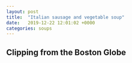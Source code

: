 ```yaml
---
layout: post
title:  "Italian sausage and vegetable soup"
date:   2019-12-22 12:01:02 +0000
categories: soups
---
```


## Clipping from the Boston Globe